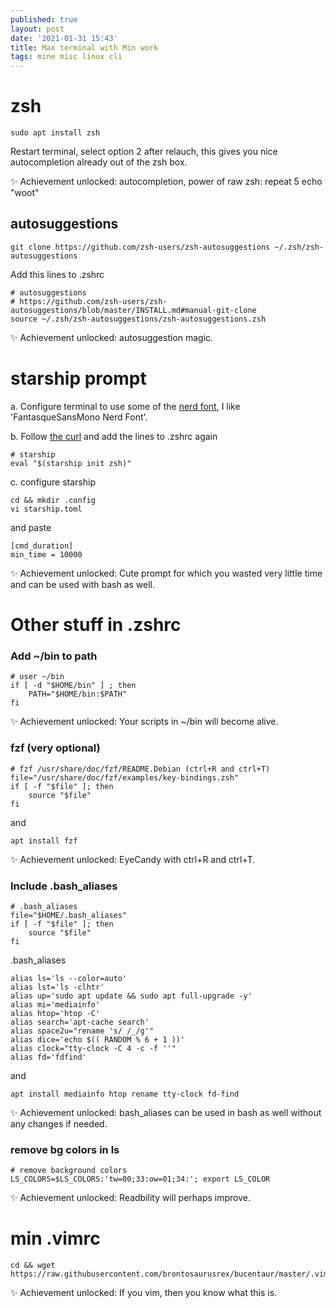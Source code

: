 ```yaml
---
published: true
layout: post
date: '2021-01-31 15:43'
title: Max terminal with Min work
tags: mine misc linux cli 
---
```

# zsh

    sudo apt install zsh

Restart terminal, select option 2 after relauch, this gives you nice autocompletion already out of the zsh box.

✨ Achievement unlocked: autocompletion, power of raw zsh: repeat 5 echo "woot"

## autosuggestions

    git clone https://github.com/zsh-users/zsh-autosuggestions ~/.zsh/zsh-autosuggestions
    
Add this lines to .zshrc

    # autosuggestions
    # https://github.com/zsh-users/zsh-autosuggestions/blob/master/INSTALL.md#manual-git-clone
    source ~/.zsh/zsh-autosuggestions/zsh-autosuggestions.zsh

✨ Achievement unlocked: autosuggestion magic.

# starship prompt

a. Configure terminal to use some of the [nerd font](https://www.nerdfonts.com/font-downloads), I like 'FantasqueSansMono Nerd Font'.

b. Follow [the curl](https://starship.rs/guide/#%F0%9F%9A%80-installation) and add the lines to .zshrc again

    # starship
    eval "$(starship init zsh)"

c. configure starship

    cd && mkdir .config
    vi starship.toml

and paste

    [cmd_duration]
    min_time = 10000

✨ Achievement unlocked: Cute prompt for which you wasted very little time and can be used with bash as well.
   
# Other stuff in .zshrc

### Add ~/bin to path

    # user ~/bin
    if [ -d "$HOME/bin" ] ; then
        PATH="$HOME/bin:$PATH"
    fi

✨ Achievement unlocked: Your scripts in ~/bin will become alive.

### fzf (very optional)

    # fzf /usr/share/doc/fzf/README.Debian (ctrl+R and ctrl+T)
    file="/usr/share/doc/fzf/examples/key-bindings.zsh"
    if [ -f "$file" ]; then
        source "$file"
    fi

and

    apt install fzf

✨ Achievement unlocked: EyeCandy with ctrl+R and ctrl+T.

### Include .bash_aliases 

    # .bash_aliases
    file="$HOME/.bash_aliases"
    if [ -f "$file" ]; then
        source "$file"
    fi    

.bash_aliases

    alias ls='ls --color=auto'
    alias lst='ls -clhtr'
    alias up='sudo apt update && sudo apt full-upgrade -y'
    alias mi='mediainfo'
    alias htop='htop -C'
    alias search='apt-cache search'
    alias space2u="rename 's/ /_/g'"
    alias dice='echo $(( RANDOM % 6 + 1 ))'
    alias clock="tty-clock -C 4 -c -f ''"
    alias fd='fdfind'

and

    apt install mediainfo htop rename tty-clock fd-find

✨ Achievement unlocked: bash_aliases can be used in bash as well without any changes if needed.

### remove bg colors in ls

    # remove background colors
    LS_COLORS=$LS_COLORS:'tw=00;33:ow=01;34:'; export LS_COLOR

✨ Achievement unlocked: Readbility will perhaps improve.

# min .vimrc

    cd && wget https://raw.githubusercontent.com/brontosaurusrex/bucentaur/master/.vimrc

✨ Achievement unlocked: If you vim, then you know what this is.
   
